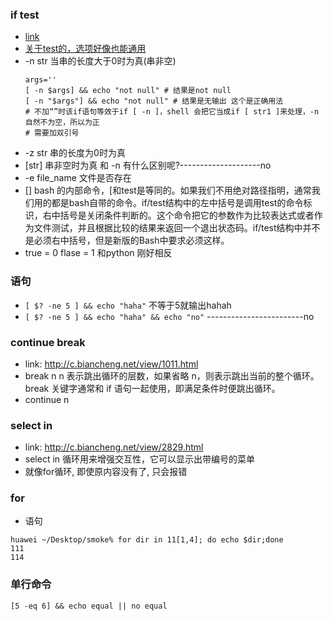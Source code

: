 ### if test
   - [link](https://blog.csdn.net/qq_37960324/article/details/83145412)
   - [关于test的，选项好像也能通用](https://www.cnblogs.com/shaoshao/p/6809580.html)
   - -n str 当串的长度大于0时为真(串非空)
     ```shell
     args=''
     [ -n $args] && echo "not null" # 结果是not null
     [ -n "$args"] && echo "not null" # 结果是无输出 这个是正确用法
     # 不加“”时该if语句等效于if [ -n ]，shell 会把它当成if [ str1 ]来处理，-n自然不为空，所以为正
     # 需要加双引号
     ```
   - -z str 串的长度为0时为真
   - [str] 串非空时为真 和 -n 有什么区别呢?--------------------no
   - -e file_name 文件是否存在
   - [] bash 的内部命令，[和test是等同的。如果我们不用绝对路径指明，通常我们用的都是bash自带的命令。if/test结构中的左中括号是调用test的命令标识，右中括号是关闭条件判断的。这个命令把它的参数作为比较表达式或者作为文件测试，并且根据比较的结果来返回一个退出状态码。if/test结构中并不是必须右中括号，但是新版的Bash中要求必须这样。
   - true = 0 flase = 1 和python 刚好相反

### 语句
   - `[ $? -ne 5 ] && echo "haha"` 不等于5就输出hahah
   - `[ $? -ne 5 ] && echo "haha" && echo "no"` ------------------------no

### continue break
   - link: http://c.biancheng.net/view/1011.html
   - break n n 表示跳出循环的层数，如果省略 n，则表示跳出当前的整个循环。break 关键字通常和 if 语句一起使用，即满足条件时便跳出循环。
   - continue n 
### select in
   - link: http://c.biancheng.net/view/2829.html
   - select in 循环用来增强交互性，它可以显示出带编号的菜单
   - 就像for循环, 即使原内容没有了, 只会报错

### for 
   - 语句
   ```
   huawei ~/Desktop/smoke% for dir in 11[1,4]; do echo $dir;done
   111
   114
   ```

### 单行命令
```shell
[5 -eq 6] && echo equal || no equal
```